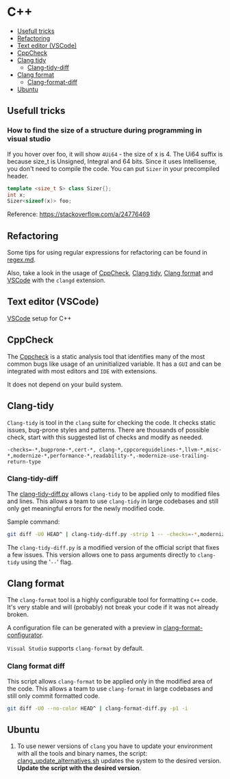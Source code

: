 # C++
  * [Usefull tricks](#usefull-tricks)
  * [Refactoring](#refactoring)
  * [Text editor (VSCode)](#text-editor-vscode)
  * [CppCheck](#cppcheck)
  * [Clang tidy](#clang-tidy)
    + [Clang-tidy-diff](#clang-tidy-diff)
  * [Clang format](#clang-format)
    + [Clang-format-diff](#clang-format-diff)
  * [Ubuntu](#ubuntu)

## Usefull tricks

### How to find the size of a structure during programming in visual studio


If you hover over foo, it will show `4Ui64` - the size of x is 4. The Ui64 suffix is because size_t is Unsigned, Integral and 64 bits. Since it uses Intellisense, you don't need to compile the code. You can put `Sizer` in your precompiled header.

```cpp
template <size_t S> class Sizer{};
int x;
Sizer<sizeof(x)> foo;
```

Reference: https://stackoverflow.com/a/24776469




## Refactoring
  Some tips for using regular expressions for refactoring can be found in [regex.md](regex.md).

  Also, take a look in the usage of [CppCheck](#cppcheck), [Clang tidy](#clang-tidy),  [Clang format](#clang-format) and [VSCode](#text-editor) with the `clangd` extension.

## Text editor (VSCode)
  [VSCode](vscode/vscode.md) setup for C++

## CppCheck

  The [Cppcheck](http://cppcheck.sourceforge.net/) is a static analysis tool that identifies many of the most common bugs like usage of an uninitialized variable. It has a `GUI` and can be integrated with most editors and `IDE` with extensions.

  It does not depend on your build system.

## Clang-tidy

  `Clang-tidy` is tool in the `clang` suite for checking the code. It checks static issues, bug-prone styles and patterns. There are thousands of possible check, start with this suggested list of checks and modify as needed.
  ```
  -checks=-*,bugprone-*,cert-*, clang-*,cppcoreguidelines-*,llvm-*,misc-*,modernize-*,performance-*,readability-*,-modernize-use-trailing-return-type
  ```

### Clang-tidy-diff
  The [clang-tidy-diff.py](clang-tidy-diff.py) allows `clang-tidy` to be applied only to modified files and lines. This allows a team to use `clang-tidy` in large codebases and still only get meaningful errors for the newly modified code.

   Sample command:
```bash
git diff -U0 HEAD^ | clang-tidy-diff.py -strip 1 -- -checks=-*,modernize-use-override
```

  The `clang-tidy-diff.py` is a modified version of the official script that fixes a few issues. This version allows one to pass arguments directly to `clang-tidy` using the '`--`' flag.

## Clang format

  The `clang-format` tool is a highly configurable tool for formatting `C++` code. It's very stable and will (probably) not break your code if it was not already broken.

  A configuration file can be generated with a preview in [clang-format-configurator](https://zed0.co.uk/clang-format-configurator/).

  `Visual Studio` supports `clang-format` by default.

### Clang format diff

  This script allows `clang-format` to be applied only in the modified area of the code. This allows a team to use `clang-format` in large codebases and still only commit formatted code.

```bash
git diff -U0 --no-color HEAD^ | clang-format-diff.py -p1 -i
```

## Ubuntu
  1. To use newer versions of `clang` you have to update your environment with all the tools and binary names, the script: [clang_update_alternatives.sh](clang_update_alternatives.sh) updates the system to the desired version. **Update the script with the desired version**.
